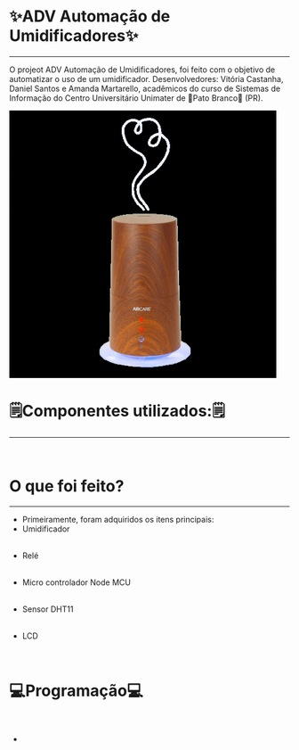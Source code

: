 <h1>✨ADV Automação de Umidificadores✨</h1>
<hr>
<p>O projeot ADV Automação de Umidificadores, foi feito com o objetivo de automatizar o uso de um umidificador. Desenvolvedores: Vitória Castanha, Daniel Santos e Amanda Martarello, acadêmicos do curso de Sistemas de Informação do Centro Universitário Unimater de 🦆Pato Branco🦆 (PR). </p>
<img  style="display: flex; justify-content:center; "src="./img/umidificador-gif.gif" alt="gif de um umidificador"> 

<h1>🗒Componentes utilizados:🗒</h1>
<hr>
<img src="" alt=""> 
<img src="" alt=""> 

<h1>O que foi feito?</h1>
<hr>
<ul>
<li>Primeiramente, foram adquiridos os itens principais:</li>
<li>Umidificador</li>
<p></p>
<img src="" alt="">
<li>Relé</li>
<p></p>
<img src="" alt="">
<li>Micro controlador Node MCU</li>
<p></p>
<img src="" alt="">
<li>Sensor DHT11</li>
<p></p>
<img src="" alt="">
<li>LCD</li>
<p></p>
<img src="" alt="">
</ul>

<h1>💻Programação💻</h1>
<img src="" alt="">
<ul>
<li></li>
</ul>